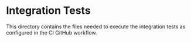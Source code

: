 # Integration Tests

This directory contains the files needed to execute the integration tests as configured in the CI
GitHub workflow.
